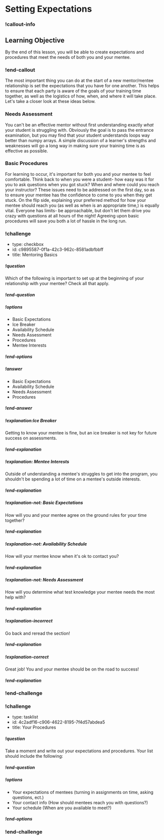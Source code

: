 # Setting Expectations

<!-- available callout types: info, success, warning, danger, secondary  -->
### !callout-info

## Learning Objective

By the end of this lesson, you will be able to create expectations and procedures that meet the needs of both you and your mentee.

### !end-callout

The most important thing you can do at the start of a new mentor/mentee relationship is set the expectations that you have for one another. This helps to ensure that each party is aware of the goals of your training time together, as well as the logistics of how, when, and where it will take place. Let's take a closer look at these ideas below.

### Needs Assessment

You can't be an effective mentor without first understanding exactly _what_ your student is struggling with. Obviously the goal is to pass the entrance examination, but you may find that your student understands loops way better than numpy arrays. A simple discussion of a learner's strengths and weaknesses will go a long way in making sure your training time is as effective as possible.

### Basic Procedures

For learning to occur, it's important for both you and your mentee to feel comfortable. Think back to when you were a student- how easy was it for you to ask questions when you got stuck? When and where could you reach your instructor? These issues need to be addressed on the first day, so as to ensure your mentee has the confidence to come to you when they get stuck. On the flip side, explaining your preferred method for how your mentee should reach you (as well as when is an appropriate time,) is equally vital. Everyone has limits- be approachable, but don't let them drive you crazy with questions at all hours of the night! Agreeing upon basic procedures will save you both a lot of hassle in the long run.

<!-- >>>>>>>>>>>>>>>>>>>>>> BEGIN CHALLENGE >>>>>>>>>>>>>>>>>>>>>> -->
<!-- Replace everything in square brackets [] and remove brackets  -->

### !challenge

* type: checkbox
* id: c9895587-0f1a-42c3-962c-8581adbfbbff
* title: Mentoring Basics
<!-- * points: [1] (optional, the number of points for scoring as a checkpoint) -->
<!-- * topics: [python, pandas] (optional the topics for analyzing points) -->

##### !question

Which of the following is important to set up at the beginning of your relationship with your mentee? Check all that apply.

##### !end-question

##### !options

* Basic Expectations
* Ice Breaker
* Availability Schedule
* Needs Assessment
* Procedures
* Mentee Interests

##### !end-options

##### !answer

* Basic Expectations
* Availability Schedule
* Needs Assessment
* Procedures

##### !end-answer

##### !explanation:Ice Breaker

Getting to know your mentee is fine, but an ice breaker is not key for future success on assessments.

##### !end-explanation

##### !explanation: Mentee Interests

Outside of understanding a mentee's struggles to get into the program, you shouldn't be spending a lot of time on a mentee's outside interests.

##### !end-explanation

##### !explanation-not: Basic Expectations

How will you and your mentee agree on the ground rules for your time together?

##### !end-explanation

##### !explanation-not: Availability Schedule

How will your mentee know when it's ok to contact you?

##### !end-explanation

##### !explanation-not: Needs Assessment

How will you determine what test knowledge your mentee needs the most help with?

##### !end-explanation

##### !explanation-incorrect

Go back and reread the section!

##### !end-explanation

##### !explanation-correct

Great job! You and your mentee should be on the road to success!

##### !end-explanation

<!-- other optional sections -->
<!-- !hint - !end-hint (markdown, hidden, students click to view) -->
<!-- !rubric - !end-rubric (markdown, instructors can see while scoring a checkpoint) -->
<!-- !explanation - !end-explanation (markdown, students can see after answering correctly) -->

### !end-challenge

<!-- ======================= END CHALLENGE ======================= -->

<!-- >>>>>>>>>>>>>>>>>>>>>> BEGIN CHALLENGE >>>>>>>>>>>>>>>>>>>>>> -->
<!-- Replace everything in square brackets [] and remove brackets  -->

### !challenge

* type: tasklist
* id: 4c2adf16-c906-4622-8195-7f4d57abdea5
* title: Your Procedures
<!-- * points: [1] (optional, the number of points for scoring as a checkpoint) -->
<!-- * topics: [python, pandas] (optional the topics for analyzing points) -->

##### !question

Take a moment and write out your expectations and procedures. Your list should include the following:

##### !end-question

##### !options

* Your expectations of mentees (turning in assignments on time, asking questions, ect.)
* Your contact info (How should mentees reach you with questions?)
* Your schedule (When are you available to meet?)

##### !end-options

<!-- other optional sections -->
<!-- !hint - !end-hint (markdown, hidden, students click to view) -->
<!-- !rubric - !end-rubric (markdown, instructors can see while scoring a checkpoint) -->
<!-- !explanation - !end-explanation (markdown, students can see after answering correctly) -->

### !end-challenge

<!-- ======================= END CHALLENGE ======================= -->